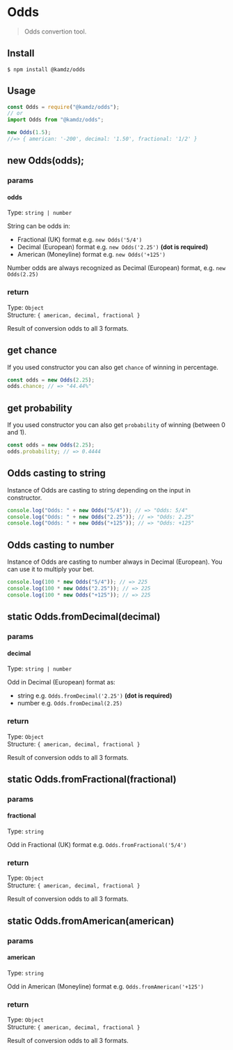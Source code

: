 # Odds

> Odds convertion tool.

## Install

```
$ npm install @kamdz/odds
```

## Usage

```js
const Odds = require("@kamdz/odds");
// or
import Odds from "@kamdz/odds";

new Odds(1.5);
//=> { american: '-200', decimal: '1.50', fractional: '1/2' }
```

## new Odds(odds);

### params

#### odds

Type: `string | number`

String can be odds in:

- Fractional (UK) format e.g. `new Odds('5/4')`
- Decimal (European) format e.g. `new Odds('2.25')` **(dot is required)**
- American (Moneyline) format e.g. `new Odds('+125')`

Number odds are always recognized as Decimal (European) format, e.g. `new Odds(2.25)`

### return

Type: `Object`\
Structure: `{ american, decimal, fractional }`

Result of conversion odds to all 3 formats.

## get chance

If you used constructor you can also get `chance` of winning in percentage.

```js
const odds = new Odds(2.25);
odds.chance; // => "44.44%"
```

## get probability

If you used constructor you can also get `probability` of winning (between 0 and 1).

```js
const odds = new Odds(2.25);
odds.probability; // => 0.4444
```

## Odds casting to string

Instance of Odds are casting to string depending on the input in constructor.

```js
console.log("Odds: " + new Odds("5/4")); // => "Odds: 5/4"
console.log("Odds: " + new Odds("2.25")); // => "Odds: 2.25"
console.log("Odds: " + new Odds("+125")); // => "Odds: +125"
```

## Odds casting to number

Instance of Odds are casting to number always in Decimal (European). You can use it to multiply your bet.

```js
console.log(100 * new Odds("5/4")); // => 225
console.log(100 * new Odds("2.25")); // => 225
console.log(100 * new Odds("+125")); // => 225
```

## static Odds.fromDecimal(decimal)

### params

#### decimal

Type: `string | number`

Odd in Decimal (European) format as:

- string e.g. `Odds.fromDecimal('2.25')` **(dot is required)**
- number e.g. `Odds.fromDecimal(2.25)`

### return

Type: `Object`\
Structure: `{ american, decimal, fractional }`

Result of conversion odds to all 3 formats.

## static Odds.fromFractional(fractional)

### params

#### fractional

Type: `string`

Odd in Fractional (UK) format e.g. `Odds.fromFractional('5/4')`

### return

Type: `Object`\
Structure: `{ american, decimal, fractional }`

Result of conversion odds to all 3 formats.

## static Odds.fromAmerican(american)

### params

#### american

Type: `string`

Odd in American (Moneyline) format e.g. `Odds.fromAmerican('+125')`

### return

Type: `Object`\
Structure: `{ american, decimal, fractional }`

Result of conversion odds to all 3 formats.
